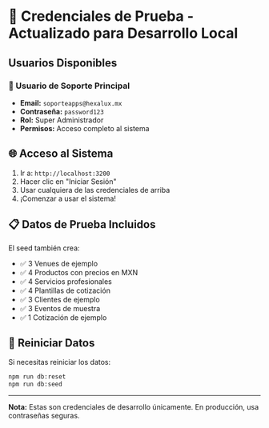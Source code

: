 # 🔐 Credenciales de Prueba - Actualizado para Desarrollo Local

## Usuarios Disponibles

### 👤 Usuario de Soporte Principal
- **Email:** `soporteapps@hexalux.mx`
- **Contraseña:** `password123`
- **Rol:** Super Administrador
- **Permisos:** Acceso completo al sistema

## 🌐 Acceso al Sistema

1. Ir a: `http://localhost:3200`
2. Hacer clic en "Iniciar Sesión"
3. Usar cualquiera de las credenciales de arriba
4. ¡Comenzar a usar el sistema!

## 📋 Datos de Prueba Incluidos

El seed también crea:
- ✅ 3 Venues de ejemplo
- ✅ 4 Productos con precios en MXN
- ✅ 4 Servicios profesionales
- ✅ 4 Plantillas de cotización
- ✅ 3 Clientes de ejemplo
- ✅ 3 Eventos de muestra
- ✅ 1 Cotización de ejemplo

## 🔄 Reiniciar Datos

Si necesitas reiniciar los datos:
```bash
npm run db:reset
npm run db:seed
```

---
**Nota:** Estas son credenciales de desarrollo únicamente. En producción, usa contraseñas seguras.